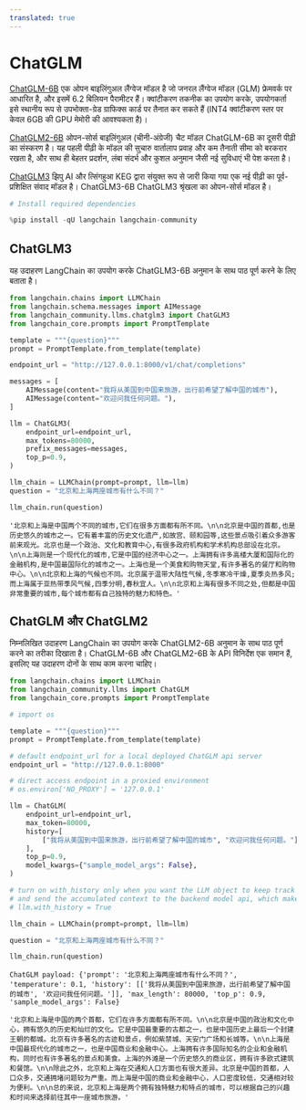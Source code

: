 ```yaml
---
translated: true
---
```


# ChatGLM

[ChatGLM-6B](https://github.com/THUDM/ChatGLM-6B) एक ओपन बाइलिंगुअल लैंग्वेज मॉडल है जो जनरल लैंग्वेज मॉडल (GLM) फ्रेमवर्क पर आधारित है, और इसमें 6.2 बिलियन पैरामीटर हैं। क्वांटीकरण तकनीक का उपयोग करके, उपयोगकर्ता इसे स्थानीय रूप से उपभोक्ता-ग्रेड ग्राफिक्स कार्ड पर तैनात कर सकते हैं (INT4 क्वांटीकरण स्तर पर केवल 6GB की GPU मेमोरी की आवश्यकता है)।

[ChatGLM2-6B](https://github.com/THUDM/ChatGLM2-6B) ओपन-सोर्स बाइलिंगुअल (चीनी-अंग्रेजी) चैट मॉडल ChatGLM-6B का दूसरी पीढ़ी का संस्करण है। यह पहली पीढ़ी के मॉडल की सुचारु वार्तालाप प्रवाह और कम तैनाती सीमा को बरकरार रखता है, और साथ ही बेहतर प्रदर्शन, लंबा संदर्भ और कुशल अनुमान जैसी नई सुविधाएं भी पेश करता है।

[ChatGLM3](https://github.com/THUDM/ChatGLM3) झिपु AI और त्सिंगहुआ KEG द्वारा संयुक्त रूप से जारी किया गया एक नई पीढ़ी का पूर्व-प्रशिक्षित संवाद मॉडल है। ChatGLM3-6B ChatGLM3 श्रृंखला का ओपन-सोर्स मॉडल है।

```python
# Install required dependencies

%pip install -qU langchain langchain-community
```

## ChatGLM3

यह उदाहरण LangChain का उपयोग करके ChatGLM3-6B अनुमान के साथ पाठ पूर्ण करने के लिए बताता है।

```python
from langchain.chains import LLMChain
from langchain.schema.messages import AIMessage
from langchain_community.llms.chatglm3 import ChatGLM3
from langchain_core.prompts import PromptTemplate
```

```python
template = """{question}"""
prompt = PromptTemplate.from_template(template)
```

```python
endpoint_url = "http://127.0.0.1:8000/v1/chat/completions"

messages = [
    AIMessage(content="我将从美国到中国来旅游，出行前希望了解中国的城市"),
    AIMessage(content="欢迎问我任何问题。"),
]

llm = ChatGLM3(
    endpoint_url=endpoint_url,
    max_tokens=80000,
    prefix_messages=messages,
    top_p=0.9,
)
```

```python
llm_chain = LLMChain(prompt=prompt, llm=llm)
question = "北京和上海两座城市有什么不同？"

llm_chain.run(question)
```

```output
'北京和上海是中国两个不同的城市,它们在很多方面都有所不同。\n\n北京是中国的首都,也是历史悠久的城市之一。它有着丰富的历史文化遗产,如故宫、颐和园等,这些景点吸引着众多游客前来观光。北京也是一个政治、文化和教育中心,有很多政府机构和学术机构总部设在北京。\n\n上海则是一个现代化的城市,它是中国的经济中心之一。上海拥有许多高楼大厦和国际化的金融机构,是中国最国际化的城市之一。上海也是一个美食和购物天堂,有许多著名的餐厅和购物中心。\n\n北京和上海的气候也不同。北京属于温带大陆性气候,冬季寒冷干燥,夏季炎热多风;而上海属于亚热带季风气候,四季分明,春秋宜人。\n\n北京和上海有很多不同之处,但都是中国非常重要的城市,每个城市都有自己独特的魅力和特色。'
```

## ChatGLM और ChatGLM2

निम्नलिखित उदाहरण LangChain का उपयोग करके ChatGLM2-6B अनुमान के साथ पाठ पूर्ण करने का तरीका दिखाता है।
ChatGLM-6B और ChatGLM2-6B के API विनिर्देश एक समान हैं, इसलिए यह उदाहरण दोनों के साथ काम करना चाहिए।

```python
from langchain.chains import LLMChain
from langchain_community.llms import ChatGLM
from langchain_core.prompts import PromptTemplate

# import os
```

```python
template = """{question}"""
prompt = PromptTemplate.from_template(template)
```

```python
# default endpoint_url for a local deployed ChatGLM api server
endpoint_url = "http://127.0.0.1:8000"

# direct access endpoint in a proxied environment
# os.environ['NO_PROXY'] = '127.0.0.1'

llm = ChatGLM(
    endpoint_url=endpoint_url,
    max_token=80000,
    history=[
        ["我将从美国到中国来旅游，出行前希望了解中国的城市", "欢迎问我任何问题。"]
    ],
    top_p=0.9,
    model_kwargs={"sample_model_args": False},
)

# turn on with_history only when you want the LLM object to keep track of the conversation history
# and send the accumulated context to the backend model api, which make it stateful. By default it is stateless.
# llm.with_history = True
```

```python
llm_chain = LLMChain(prompt=prompt, llm=llm)
```

```python
question = "北京和上海两座城市有什么不同？"

llm_chain.run(question)
```

```output
ChatGLM payload: {'prompt': '北京和上海两座城市有什么不同？', 'temperature': 0.1, 'history': [['我将从美国到中国来旅游，出行前希望了解中国的城市', '欢迎问我任何问题。']], 'max_length': 80000, 'top_p': 0.9, 'sample_model_args': False}
```

```output
'北京和上海是中国的两个首都，它们在许多方面都有所不同。\n\n北京是中国的政治和文化中心，拥有悠久的历史和灿烂的文化。它是中国最重要的古都之一，也是中国历史上最后一个封建王朝的都城。北京有许多著名的古迹和景点，例如紫禁城、天安门广场和长城等。\n\n上海是中国最现代化的城市之一，也是中国商业和金融中心。上海拥有许多国际知名的企业和金融机构，同时也有许多著名的景点和美食。上海的外滩是一个历史悠久的商业区，拥有许多欧式建筑和餐馆。\n\n除此之外，北京和上海在交通和人口方面也有很大差异。北京是中国的首都，人口众多，交通拥堵问题较为严重。而上海是中国的商业和金融中心，人口密度较低，交通相对较为便利。\n\n总的来说，北京和上海是两个拥有独特魅力和特点的城市，可以根据自己的兴趣和时间来选择前往其中一座城市旅游。'
```
